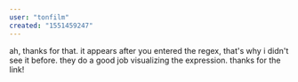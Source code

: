 ```yaml
---
user: "tonfilm"
created: "1551459247"
---
```


ah, thanks for that. it appears after you entered the regex, that's why i didn't see it before. they do a good job visualizing the expression. thanks for the link!
